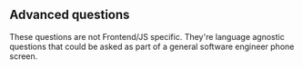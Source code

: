 ## Advanced questions

These questions are not Frontend/JS specific. They're language agnostic questions that could be asked as part of a general software engineer phone screen.
